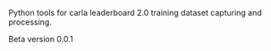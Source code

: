 Python tools for carla leaderboard 2.0 training dataset capturing and processing.

Beta version 0.0.1